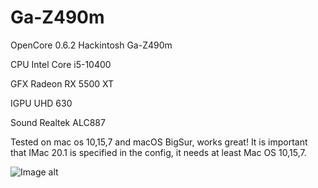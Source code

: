 # Ga-Z490m
OpenCore 0.6.2
Hackintosh Ga-Z490m

CPU     Intel Core i5-10400

GFX     Radeon RX 5500 XT

IGPU    UHD 630

Sound   Realtek ALC887



Tested on mac os 10,15,7 and macOS BigSur, works great! It is important that IMac 20.1 is specified in the config, it needs at least Mac OS 10,15,7.

![Image alt](https://github.com/{username}/{repository}/raw/{branch}/{path}/1.png)
